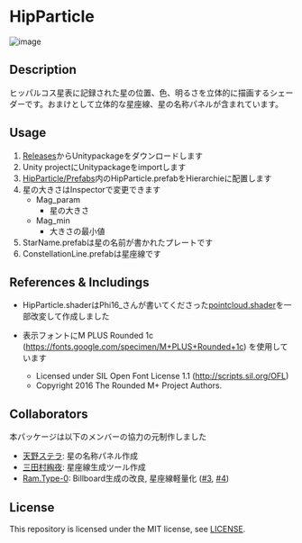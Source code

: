 # HipParticle
![image](https://user-images.githubusercontent.com/15693656/96622528-060b3100-1345-11eb-80c4-7ede0fd26057.png)

## Description
ヒッパルコス星表に記録された星の位置、色、明るさを立体的に描画するシェーダーです。おまけとして立体的な星座線、星の名称パネルが含まれています。

## Usage
1. [Releases](https://github.com/Kuwamai/HipParticle/releases)からUnitypackageをダウンロードします
1. Unity projectにUnitypackageをimportします
1. [HipParticle/Prefabs](https://github.com/Kuwamai/HipParticle/tree/main/Assets/HipParticle/Prefabs)内のHipParticle.prefabをHierarchieに配置します
1. 星の大きさはInspectorで変更できます
    * Mag_param
        * 星の大きさ
    * Mag_min
        * 大きさの最小値
1. StarName.prefabは星の名前が書かれたプレートです
1. ConstellationLine.prefabは星座線です

## References & Includings
* HipParticle.shaderはPhi16_さんが書いてくださった[pointcloud.shader](https://twitter.com/phi16_/status/1041256230545612800)を一部改変して作成しました

* 表示フォントにM PLUS Rounded 1c (https://fonts.google.com/specimen/M+PLUS+Rounded+1c) を使用しています
   * Licensed under SIL Open Font License 1.1 (http://scripts.sil.org/OFL)  
   * Copyright 2016 The Rounded M+ Project Authors.

## Collaborators
本パッケージは以下のメンバーの協力の元制作しました  
* [天野ステラ](https://twitter.com/stellagear): 星の名称パネル作成
* [三田村綯夜](https://twitter.com/kuzusaki): 星座線生成ツール作成
* [Ram.Type-0](https://twitter.com/Ram_Type64_Mod0): Billboard生成の改良, 星座線軽量化 ([#3](https://github.com/Kuwamai/HipParticle/pull/3), [#4](https://github.com/Kuwamai/HipParticle/pull/4))

## License
This repository is licensed under the MIT license, see [LICENSE](./LICENSE).
